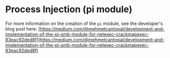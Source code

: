 # Process Injection (pi module)

For more information on the creation of the `pi` module, see the developer's blog post here: [https://medium.com/@mehmetcantopal/development-and-implementation-of-the-pi-smb-module-for-netexec-crackmapexec-83eac92ded8f](https://medium.com/@mehmetcantopal/development-and-implementation-of-the-pi-smb-module-for-netexec-crackmapexec-83eac92ded8f)
